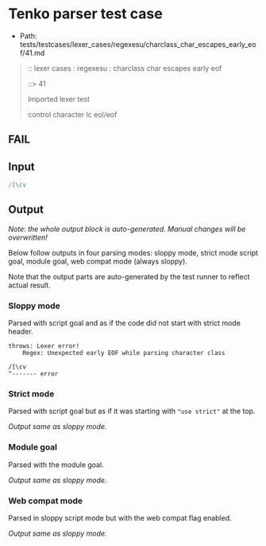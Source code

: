 # Tenko parser test case

- Path: tests/testcases/lexer_cases/regexesu/charclass_char_escapes_early_eof/41.md

> :: lexer cases : regexesu : charclass char escapes early eof
>
> ::> 41
>
> Imported lexer test
>
> control character lc eol/eof

## FAIL

## Input

`````js
/[\cv
`````

## Output

_Note: the whole output block is auto-generated. Manual changes will be overwritten!_

Below follow outputs in four parsing modes: sloppy mode, strict mode script goal, module goal, web compat mode (always sloppy).

Note that the output parts are auto-generated by the test runner to reflect actual result.

### Sloppy mode

Parsed with script goal and as if the code did not start with strict mode header.

`````
throws: Lexer error!
    Regex: Unexpected early EOF while parsing character class

/[\cv
^------- error
`````

### Strict mode

Parsed with script goal but as if it was starting with `"use strict"` at the top.

_Output same as sloppy mode._

### Module goal

Parsed with the module goal.

_Output same as sloppy mode._

### Web compat mode

Parsed in sloppy script mode but with the web compat flag enabled.

_Output same as sloppy mode._
